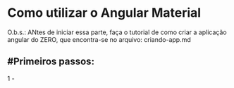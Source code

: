 # Como utilizar o Angular Material <br>
O.b.s.: ANtes de iniciar essa parte, faça o tutorial de como criar a aplicação angular do ZERO, que encontra-se no arquivo: criando-app.md<br>
## #Primeiros passos: <br>
1 - 